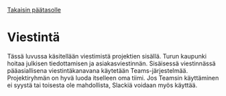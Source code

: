 [Takaisin päätasolle](./README.md)

# Viestintä

Tässä luvussa käsitellään viestimistä projektien sisällä. Turun kaupunki hoitaa julkisen
tiedottamisen ja asiakasviestinnän. Sisäisessä viestinnässä pääasiallisena
viestintäkanavana käytetään Teams-järjestelmää. Projektiryhmän on hyvä luoda
itselleen oma tiimi. Jos Teamsin käyttäminen ei syystä tai toisesta ole
mahdollista, Slackiä voidaan myös käyttää.
